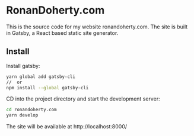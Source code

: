 # RonanDoherty.com

This is the source code for my website ronandoherty.com.  The site is built in Gatsby, a React based static site generator.

## Install

Install gatsby:
```sh
yarn global add gatsby-cli
//  or
npm install --global gatsby-cli
```
CD into the project directory and start the development server:
```sh
cd ronandoherty.com
yarn develop
```
The site will be available at http://localhost:8000/
